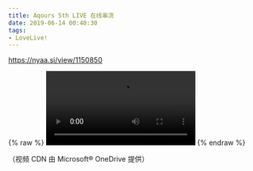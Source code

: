 ```yaml
---
title: Aqours 5th LIVE 在线串流
date: 2019-06-14 00:40:30
tags:
- LoveLive!
---
```

https://nyaa.si/view/1150850

<!-- more -->

{% raw %}
<video controls="controls" src="https://od.a1ex.pw/?/%5B190609%5D%E3%83%A9%E3%83%96%E3%83%A9%E3%82%A4%E3%83%96%21%20%E3%82%B5%E3%83%B3%E3%82%B7%E3%83%A3%E3%82%A4%E3%83%B3%21%21%20Aqours%205th%20LoveLive%21%20_Next%20Sparkling_.mp4" type="video/mp4"></video>
{% endraw %}

（视频 CDN 由 Microsoft®️ OneDrive 提供）